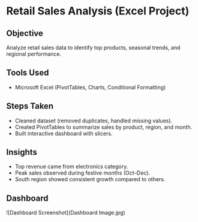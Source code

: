 # Retail Sales Analysis (Excel Project)

## Objective
Analyze retail sales data to identify top products, seasonal trends, and regional performance.

## Tools Used
- Microsoft Excel (PivotTables, Charts, Conditional Formatting)

## Steps Taken
- Cleaned dataset (removed duplicates, handled missing values).
- Created PivotTables to summarize sales by product, region, and month.
- Built interactive dashboard with slicers.

## Insights
- Top revenue came from electronics category.
- Peak sales observed during festive months (Oct–Dec).
- South region showed consistent growth compared to others.

## Dashboard
![Dashboard Screenshot](Dashboard Image.jpg)
